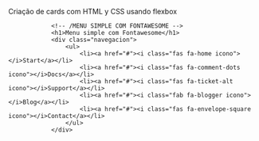 Criação  de cards com HTML y CSS usando flexbox


                <!-- /MENU SIMPLE COM FONTAWESOME -->
                <h1>Menu simple com Fontawesome</h1>
                <div class="navegacion">
                    <ul>
                        <li><a href="#"><i class="fas fa-home icono"></i>Start</a></li>
                        <li><a href="#"><i class="fas fa-comment-dots icono"></i>Docs</a></li>
                        <li><a href="#"><i class="fas fa-ticket-alt icono"></i>Support</a></li>
                        <li><a href="#"><i class="fab fa-blogger icono"></i>Blog</a></li>
                        <li><a href="#"><i class="fas fa-envelope-square icono"></i>Contact</a></li>
                    </ul>
                </div>
